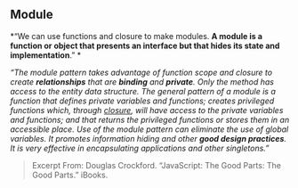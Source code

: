 ## Module

*“We can use functions and closure to make modules. **A module is a function or object that presents an interface but that hides its state and implementation**.” *

*“The module pattern takes advantage of function scope and closure to create **relationships** that are **binding** and **private**. Only the method has access to the entity data structure.
The general pattern of a module is a function that defines private variables and functions; creates privileged functions which, through [closure](https://github.com/NodeJS42/Basics/tree/master/Closure), will have access to the private variables and functions; and that returns the privileged functions or stores them in an accessible place.
Use of the module pattern can eliminate the use of global variables. It promotes information hiding and other **good design practices**. It is very effective in encapsulating applications and other singletons.”*

> Excerpt From: Douglas Crockford. “JavaScript: The Good Parts: The Good Parts.” iBooks. 
